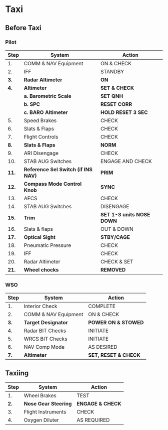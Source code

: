 # Taxi

## Before Taxi

### Pilot

| Step    | System                                | Action                      |
| ------- | ------------------------------------- | --------------------------- |
| 1.      | COMM & NAV Equipment                  | ON & CHECK                  |
| 2.      | IFF                                   | STANDBY                     |
| **3.**  | **Radar Altimeter**                   | **ON**                      |
| **4.**  | **Altimeter**                         | **SET & CHECK**             |
|         | **a. Barometric Scale**               | **SET QNH**                 |
|         | **b. SPC**                            | **RESET CORR**              |
|         | **c. BARO Altimeter**                 | **HOLD RESET 3 SEC**        |
| 5.      | Speed Brakes                          | CHECK                       |
| 6.      | Slats & Flaps                         | CHECK                       |
| 7.      | Flight Controls                       | CHECK                       |
| **8.**  | **Slats & Flaps**                     | **NORM**                    |
| 9.      | ARI Disengage                         | CHECK                       |
| 10.     | STAB AUG Switches                     | ENGAGE AND CHECK            |
| **11.** | **Reference Sel Switch (if INS NAV)** | **PRIM**                    |
| **12.** | **Compass Mode Control Knob**         | **SYNC**                    |
| 13.     | AFCS                                  | CHECK                       |
| 14.     | STAB AUG Switches                     | DISENGAGE                   |
| **15.** | **Trim**                              | **SET 1-3 units NOSE DOWN** |
| 16.     | Slats & flaps                         | OUT & DOWN                  |
| **17.** | **Optical Sight**                     | **STBY/CAGE**               |
| 18.     | Pneumatic Pressure                    | CHECK                       |
| 19.     | IFF                                   | CHECK                       |
| 20.     | Radar Altimeter                       | CHECK & SET                 |
| **21.** | **Wheel chocks**                      | **REMOVED**                 |

### WSO

| Step   | System                | Action                |
| ------ | --------------------- | --------------------- |
| 1.     | Interior Check        | COMPLETE              |
| 2.     | COMM & NAV Equipment  | ON & CHECK            |
| **3.** | **Target Designator** | **POWER ON & STOWED** |
| 4.     | Radar BIT Checks      | INITIATE              |
| 5.     | WRCS BIT Checks       | INITIATE              |
| 6.     | NAV Comp Mode         | AS DESIRED            |
| **7.** | **Altimeter**         | **SET, RESET & CHECK**|

## Taxiing

| Step   | System                 | Action             |
| ------ | ---------------------- | ------------------ |
| 1.     | Wheel Brakes           | TEST               |
| **2.** | **Nose Gear Steering** | **ENGAGE & CHECK** |
| 3.     | Flight Instruments     | CHECK              |
| 4.     | Oxygen Diluter         | AS REQUIRED        |
